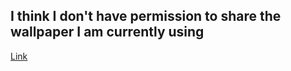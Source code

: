 ## I think I don't have permission to share the wallpaper I am currently using

[Link](https://www.wallpaperflare.com/owl-animation-wallpaper-digital-art-minimalism-animals-feathers-wallpaper-jwp) 
